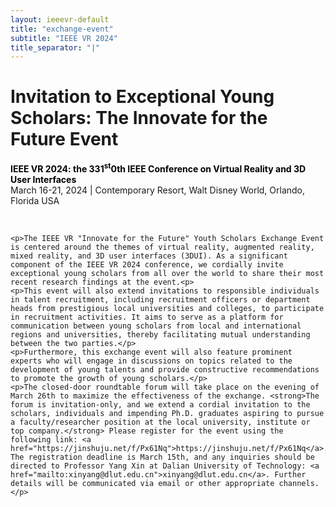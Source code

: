 ```yaml
---
layout: ieeevr-default
title: "exchange-event"
subtitle: "IEEE VR 2024"
title_separator: "|"
---
```


<link rel="stylesheet" href="{{ '/assets/css/tableStyles.css' | relative_url }}">

<div>
    <h1 id="cfp-conference">Invitation to Exceptional Young Scholars: The Innovate for the Future Event</h1>
    <p>
        <strong style="color: black">IEEE VR 2024: the 331<sup>st</sup>0th IEEE Conference on Virtual Reality and 3D User Interfaces </strong>
        <br>
        March 16-21, 2024 | Contemporary Resort, Walt Disney World, Orlando, Florida USA
    </p>
    <br />

    <p>The IEEE VR "Innovate for the Future" Youth Scholars Exchange Event is centered around the themes of virtual reality, augmented reality, mixed reality, and 3D user interfaces (3DUI). As a significant component of the IEEE VR 2024 conference, we cordially invite exceptional young scholars from all over the world to share their most recent research findings at the event.<p>
    <p>This event will also extend invitations to responsible individuals in talent recruitment, including recruitment officers or department heads from prestigious local universities and colleges, to participate in recruitment activities. It aims to serve as a platform for communication between young scholars from local and international regions and universities, thereby facilitating mutual understanding between the two parties.</p>
    <p>Furthermore, this exchange event will also feature prominent experts who will engage in discussions on topics related to the development of young talents and provide constructive recommendations to promote the growth of young scholars.</p>
    <p>The closed-door roundtable forum will take place on the evening of March 26th to maximize the effectiveness of the exchange. <strong>The forum is invitation-only, and we extend a cordial invitation to the scholars, individuals and impending Ph.D. graduates aspiring to pursue a faculty/researcher position at the local university, institute or top company.</strong> Please register for the event using the following link: <a href="https://jinshuju.net/f/Px61Nq">https://jinshuju.net/f/Px61Nq</a>. The registration deadline is March 15th, and any inquiries should be directed to Professor Yang Xin at Dalian University of Technology: <a href="mailto:xinyang@dlut.edu.cn">xinyang@dlut.edu.cn</a>. Further details will be communicated via email or other appropriate channels.</p>

<div>